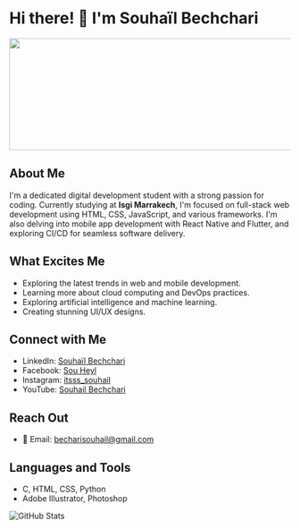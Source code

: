 # Hi there! 👋 I'm Souhaïl Bechchari

<div align="center">
  <img src="https://i.pinimg.com/736x/c7/a6/d2/c7a6d2e8074b4a1cf36f1f081f0d4370.jpg" height="200" width="600" align="center">
</div>

## About Me
I'm a dedicated digital development student with a strong passion for coding. Currently studying at **Isgi Marrakech**, I'm focused on full-stack web development using HTML, CSS, JavaScript, and various frameworks. I'm also delving into mobile app development with React Native and Flutter, and exploring CI/CD for seamless software delivery.

## What Excites Me
- Exploring the latest trends in web and mobile development.
- Learning more about cloud computing and DevOps practices.
- Exploring artificial intelligence and machine learning.
- Creating stunning UI/UX designs.

## Connect with Me
- LinkedIn: [Souhaïl Bechchari](https://www.linkedin.com/in/souha%C3%AFl-bechchari-284b91293/)
- Facebook: [Sou Heyl](https://fb.com/souheyl)
- Instagram: [itsss_souhail](https://instagram.com/itsss_souhail)
- YouTube: [Souhail Bechchari](https://www.youtube.com/c/souhailbechchari)

## Reach Out
- 📧 Email: becharisouhail@gmail.com

## Languages and Tools
- C, HTML, CSS, Python
- Adobe Illustrator, Photoshop

![GitHub Stats](https://github-readme-stats.vercel.app/api?username=SouhailBechchari&show_icons=true&hide=issues&theme=radical)
